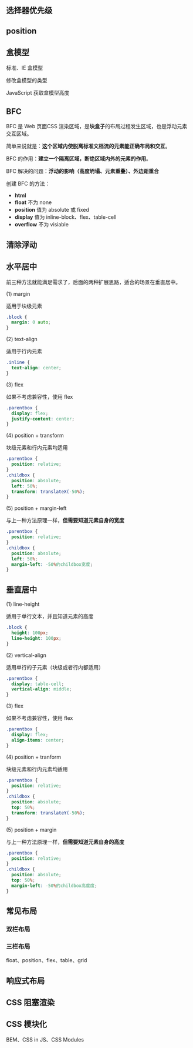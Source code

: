 ## 选择器优先级


## position


## 盒模型

标准、IE 盒模型

修改盒模型的类型



JavaScript 获取盒模型高度

## BFC

BFC 是 Web 页面CSS 渲染区域，是**块盒子**的布局过程发生区域，也是浮动元素交互区域。

简单来说就是：**这个区域内使脱离标准文档流的元素能正确布局和交互**。

BFC 的作用：**建立一个隔离区域，断绝区域内外的元素的作用**。

BFC 解决的问题：**浮动的影响（高度坍塌、元素重叠）、外边距重合**

创建 BFC 的方法：

- **html**
- **float** 不为 none
- **position** 值为 absolute 或 fixed
- **display** 值为 inline-block、flex、table-cell
- **overflow** 不为 visiable

## 清除浮动

## 水平居中

前三种方法就能满足需求了，后面的两种扩展思路，适合的场景在垂直居中。

(1) margin  

适用于块级元素

```css
.block {
  margin: 0 auto;
}
```

(2) text-align

适用于行内元素

```css
.inline {
  text-align: center;
}
```

(3) flex

如果不考虑兼容性，使用 flex

```css
.parentbox {
  display: flex;
  justify-content: center;
}
```

(4) position + transform

块级元素和行内元素均适用

```css
.parentbox {
  position: relative;
}
.childbox {
  position: absolute;
  left: 50%;
  transform: translateX(-50%);
}
```

(5) position + margin-left

与上一种方法原理一样，**但需要知道元素自身的宽度**

```css
.parentbox {
  position: relative;
}
.childbox {
  position: absolute;
  left: 50%;
  margin-left: -50%的childbox宽度;
}
```

## 垂直居中

(1) line-height

适用于单行文本，并且知道元素的高度

```css
.block {
  height: 100px;
  line-height: 100px;
}
```

(2) vertical-align

适用单行的子元素（块级或者行内都适用）

```css
.parentbox {
  display: table-cell;
  vertical-align: middle;
}
```

(3) flex

如果不考虑兼容性，使用 flex

```css
.parentbox {
  display: flex;
  align-items: center;
}
```

(4) position + tranform

块级元素和行内元素均适用

```css
.parentbox {
  position: relative;
}
.childbox {
  position: absolute;
  top: 50%;
  transform: translateY(-50%);
}
```

(5) position + margin

与上一种方法原理一样，**但需要知道元素自身的高度**

```css
.parentbox {
  position: relative;
}
.childbox {
  position: absolute;
  top: 50%;
  margin-left: -50%的childbox高度度;
}
```

## 常见布局

### 双栏布局

### 三栏布局

float、position、flex、table、grid

## 响应式布局

## CSS 阻塞渲染



## CSS 模块化

BEM、CSS in JS、CSS Modules